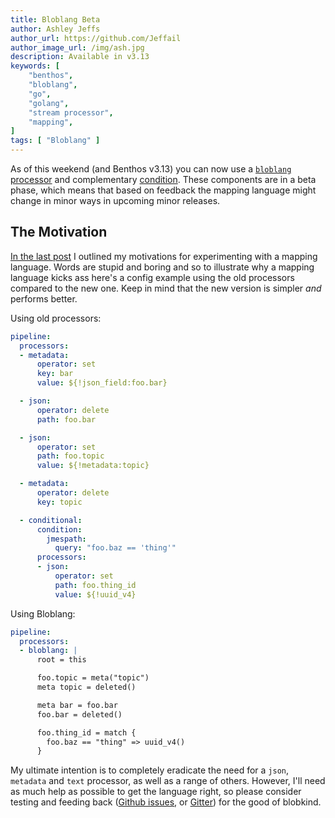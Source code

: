 ```yaml
---
title: Bloblang Beta
author: Ashley Jeffs
author_url: https://github.com/Jeffail
author_image_url: /img/ash.jpg
description: Available in v3.13
keywords: [
    "benthos",
    "bloblang",
    "go",
    "golang",
    "stream processor",
    "mapping",
]
tags: [ "Bloblang" ]
---
```


As of this weekend (and Benthos v3.13) you can now use a [`bloblang` processor](/docs/components/processors/bloblang) and complementary [condition](/docs/components/conditions/bloblang). These components are in a beta phase, which means that based on feedback the mapping language might change in minor ways in upcoming minor releases.

<!--truncate-->

## The Motivation

[In the last post][post.sneak_peek] I outlined my motivations for experimenting with a mapping language. Words are stupid and boring and so to illustrate why a mapping language kicks ass here's a config example using the old processors compared to the new one. Keep in mind that the new version is simpler _and_ performs better.

Using old processors:

```yaml
pipeline:
  processors:
  - metadata:
      operator: set
      key: bar
      value: ${!json_field:foo.bar} 

  - json:
      operator: delete
      path: foo.bar

  - json:
      operator: set
      path: foo.topic
      value: ${!metadata:topic} 

  - metadata:
      operator: delete
      key: topic

  - conditional:
      condition:
        jmespath:
          query: "foo.baz == 'thing'"
      processors:
      - json:
          operator: set
          path: foo.thing_id
          value: ${!uuid_v4}
```

Using Bloblang:

```yaml
pipeline:
  processors:
  - bloblang: |
      root = this

      foo.topic = meta("topic")
      meta topic = deleted()

      meta bar = foo.bar
      foo.bar = deleted()

      foo.thing_id = match {
        foo.baz == "thing" => uuid_v4()
      }
```

My ultimate intention is to completely eradicate the need for a `json`, `metadata` and `text` processor, as well as a range of others. However, I'll need as much help as possible to get the language right, so please consider testing and feeding back ([Github issues][gh.issues], or [Gitter][gitter]) for the good of blobkind.

[processor.bloblang]: /docs/components/processors/bloblang
[condition.bloblang]: /docs/components/conditions/bloblang
[post.sneak_peek]: /blog/2020/04/18/sneak-peek-at-bloblang
[gh.issues]: https://github.com/Jeffail/benthos/issues
[gitter]: https://gitter.im/jeffail-benthos/community
